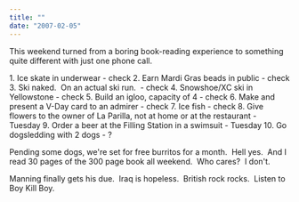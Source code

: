 ```yaml
---
title: ""
date: "2007-02-05"
---
```


This weekend turned from a boring book-reading experience to something quite different with just one phone call.

1\. Ice skate in underwear - check 2. Earn Mardi Gras beads in public - check 3. Ski naked.  On an actual ski run.  - check 4. Snowshoe/XC ski in Yellowstone - check 5. Build an igloo, capacity of 4 - check 6. Make and present a V-Day card to an admirer - check 7. Ice fish - check 8. Give flowers to the owner of La Parilla, not at home or at the restaurant - Tuesday 9. Order a beer at the Filling Station in a swimsuit - Tuesday 10. Go dogsledding with 2 dogs - ?

Pending some dogs, we're set for free burritos for a month.  Hell yes.  And I read 30 pages of the 300 page book all weekend.  Who cares?  I don't.

Manning finally gets his due.  Iraq is hopeless.  British rock rocks.  Listen to Boy Kill Boy.
